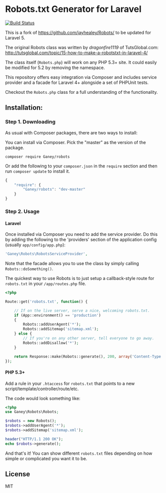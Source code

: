 Robots.txt Generator for Laravel
=========
[![Build Status](https://travis-ci.org/ganey/Robots.svg?branch=master)](https://travis-ci.org/ganey/Robots)

This is a fork of <https://github.com/jayhealey/Robots/> to be updated for Laravel 5.

The original Robots class was written by *dragonfire1119* of TutsGlobal.com: <http://tutsglobal.com/topic/15-how-to-make-a-robotstxt-in-laravel-4/>

The class itself (`Robots.php`) will work on any PHP 5.3+ site. It could easily be modified for 5.2 by removing the namespace.

This repository offers easy integration via Composer and includes service provider and a facade for Laravel 4+ alongside a set of PHPUnit tests.

Checkout the `Robots.php` class for a full understanding of the functionality.

## Installation:

### Step 1. Downloading

As usual with Composer packages, there are two ways to install:

You can install via Composer. Pick the "master" as the version of the package.

    composer require Ganey/robots

Or add the following to your `composer.json` in the `require` section and then run `composer update` to install it.

```js
{
    "require": {
        "Ganey/robots": "dev-master"
    }
}
```

### Step 2. Usage

#### Laravel

Once installed via Composer you need to add the service provider. Do this by adding the following to the 'providers' section of the application config (usually `app/config/app.php`):

```php
'Ganey\Robots\RobotsServiceProvider',
```

Note that the facade allows you to use the class by simply calling `Robots::doSomething()`.

The quickest way to use Robots is to just setup a callback-style route for `robots.txt` in your `/app/routes.php` file.

```php
<?php

Route::get('robots.txt', function() {

    // If on the live server, serve a nice, welcoming robots.txt.
    if (App::environment() == 'production')
    {
        Robots::addUserAgent('*');
        Robots::addSitemap('sitemap.xml');
    } else {
        // If you're on any other server, tell everyone to go away.
        Robots::addDisallow('*');
    }

    return Response::make(Robots::generate(), 200, array('Content-Type' => 'text/plain'));
});
```

#### PHP 5.3+

Add a rule in your `.htaccess` for `robots.txt` that points to a new script/template/controller/route/etc.

The code would look something like:

```php
<?php
use Ganey\Robots\Robots;

$robots = new Robots();
$robots->addUserAgent('*');
$robots->addSitemap('sitemap.xml');

header("HTTP/1.1 200 OK");
echo $robots->generate();
```

And that's it! You can show different `robots.txt` files depending on how simple or complicated you want it to be.

## License

MIT
